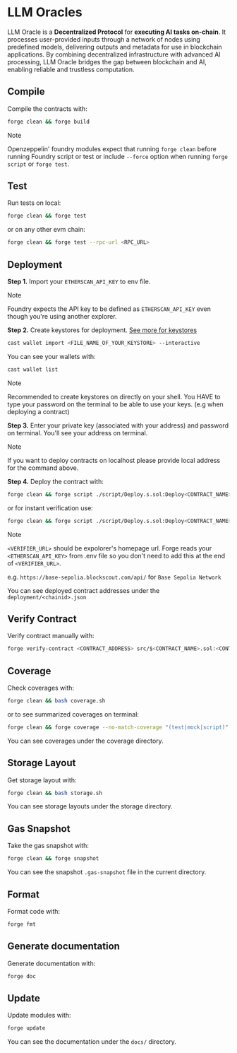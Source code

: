 # LLM Oracles

LLM Oracle is a **Decentralized Protocol** for **executing AI tasks on-chain**. It processes user-provided inputs through a network of nodes using predefined models, delivering outputs and metadata for use in blockchain applications. By combining decentralized infrastructure with advanced AI processing, LLM Oracle bridges the gap between blockchain and AI, enabling reliable and trustless computation​.

## Compile

Compile the contracts with:

```sh
forge clean && forge build
```

> [!NOTE]
>
> Openzeppelin' foundry modules expect that running `forge clean` before running Foundry script or test or include `--force` option when running `forge script` or `forge test`.

## Test

Run tests on local:

```sh
forge clean && forge test
```

or on any other evm chain:

```sh
forge clean && forge test --rpc-url <RPC_URL>
```

## Deployment

**Step 1.**
Import your `ETHERSCAN_API_KEY` to env file.

> [!NOTE]
>
> Foundry expects the API key to be defined as `ETHERSCAN_API_KEY` even though you're using another explorer.

**Step 2.**
Create keystores for deployment. [See more for keystores](https://eips.ethereum.org/EIPS/eip-2335)

```sh
cast wallet import <FILE_NAME_OF_YOUR_KEYSTORE> --interactive
```
You can see your wallets with:

```sh
cast wallet list
```

> [!NOTE]
>
> Recommended to create keystores on directly on your shell.
> You HAVE to type your password on the terminal to be able to use your keys. (e.g when deploying a contract)

**Step 3.**
Enter your private key (associated with your address) and password on terminal. You'll see your address on terminal.

> [!NOTE]
>
> If you want to deploy contracts on localhost please provide local address for the command above.

**Step 4.**
Deploy the contract with:

```sh
forge clean && forge script ./script/Deploy.s.sol:Deploy<CONTRACT_NAME> --rpc-url <RPC_URL> --account <FILE_NAME_OF_YOUR_KEYSTORE> --sender <DEPLOYER_ADDRESS> --broadcast
```
or for instant verification use:

```sh
forge clean && forge script ./script/Deploy.s.sol:Deploy<CONTRACT_NAME> --rpc-url <RPC_URL> --account <FILE_NAME_OF_YOUR_KEYSTORE> --sender <DEPLOYER_ADDRESS> --broadcast --verify --verifier <etherscan|blockscout|sourcify> --verifier-url <VERIFIER_URL>
```

> [!NOTE]
> `<VERIFIER_URL>` should be expolorer's homepage url. Forge reads your `<ETHERSCAN_API_KEY>` from .env file so you don't need to add this at the end of `<VERIFIER_URL>`.
>
> e.g. 
> `https://base-sepolia.blockscout.com/api/` for `Base Sepolia Network`
>

You can see deployed contract addresses under the `deployment/<chainid>.json`

## Verify Contract

Verify contract manually with:

```sh
forge verify-contract <CONTRACT_ADDRESS> src/$<CONTRACT_NAME>.sol:<CONTRACT_NAME> --verifier <etherscan|blockscout|sourcify> --verifier-url <VERIFIER_URL>
```

## Coverage

Check coverages with:

```sh
forge clean && bash coverage.sh
```
or to see summarized coverages on terminal:

```sh
forge clean && forge coverage --no-match-coverage "(test|mock|script)"
```

You can see coverages under the coverage directory.

## Storage Layout

Get storage layout with:

```sh
forge clean && bash storage.sh
```

You can see storage layouts under the storage directory.

## Gas Snapshot

Take the gas snapshot with:

```sh
forge clean && forge snapshot
```

You can see the snapshot `.gas-snapshot` file in the current directory.

## Format

Format code with:

```sh
forge fmt
```

## Generate documentation

Generate documentation with:

```sh
forge doc
```

## Update

Update modules with:

```sh
forge update
```

You can see the documentation under the `docs/` directory.
